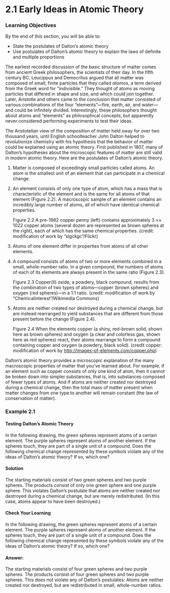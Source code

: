 # 2.1 Early Ideas in Atomic Theory 
### Learning Objectives

By the end of this section, you will be able to:

*   State the postulates of Dalton’s atomic theory
*   Use postulates of Dalton’s atomic theory to explain the laws of definite and multiple proportions

The earliest recorded discussion of the basic structure of matter comes from ancient Greek philosophers, the scientists of their day. In the fifth century BC, Leucippus and Democritus argued that all matter was composed of small, finite particles that they called _atomos_, a term derived from the Greek word for “indivisible.” They thought of atoms as moving particles that differed in shape and size, and which could join together. Later, Aristotle and others came to the conclusion that matter consisted of various combinations of the four “elements”—fire, earth, air, and water—and could be infinitely divided. Interestingly, these philosophers thought about atoms and “elements” as philosophical concepts, but apparently never considered performing experiments to test their ideas.

The Aristotelian view of the composition of matter held sway for over two thousand years, until English schoolteacher John Dalton helped to revolutionize chemistry with his hypothesis that the behavior of matter could be explained using an atomic theory. First published in 1807, many of Dalton’s hypotheses about the microscopic features of matter are still valid in modern atomic theory. Here are the postulates of Dalton’s atomic theory.

1.  Matter is composed of exceedingly small particles called atoms. An atom is the smallest unit of an element that can participate in a chemical change.
2.  An element consists of only one type of atom, which has a mass that is characteristic of the element and is the same for all atoms of that element (Figure 2.2). A macroscopic sample of an element contains an incredibly large number of atoms, all of which have identical chemical properties.
    
    Figure 2.2 A pre-1982 copper penny (left) contains approximately 3 ×× 1022 copper atoms (several dozen are represented as brown spheres at the right), each of which has the same chemical properties. (credit: modification of work by “slgckgc”/Flickr)
    
3.  Atoms of one element differ in properties from atoms of all other elements.
4.  A compound consists of atoms of two or more elements combined in a small, whole-number ratio. In a given compound, the numbers of atoms of each of its elements are always present in the same ratio (Figure 2.3).
    
    Figure 2.3 Copper(II) oxide, a powdery, black compound, results from the combination of two types of atoms—copper (brown spheres) and oxygen (red spheres)—in a 1:1 ratio. (credit: modification of work by “Chemicalinterest”/Wikimedia Commons)
    
5.  Atoms are neither created nor destroyed during a chemical change, but are instead rearranged to yield substances that are different from those present before the change (Figure 2.4).
    
    Figure 2.4 When the elements copper (a shiny, red-brown solid, shown here as brown spheres) and oxygen (a clear and colorless gas, shown here as red spheres) react, their atoms rearrange to form a compound containing copper and oxygen (a powdery, black solid). (credit copper: modification of work by http://images-of-elements.com/copper.php)
    

Dalton’s atomic theory provides a microscopic explanation of the many macroscopic properties of matter that you’ve learned about. For example, if an element such as copper consists of only one kind of atom, then it cannot be broken down into simpler substances, that is, into substances composed of fewer types of atoms. And if atoms are neither created nor destroyed during a chemical change, then the total mass of matter present when matter changes from one type to another will remain constant (the law of conservation of matter).

### Example 2.1

#### Testing Dalton’s Atomic Theory

In the following drawing, the green spheres represent atoms of a certain element. The purple spheres represent atoms of another element. If the spheres touch, they are part of a single unit of a compound. Does the following chemical change represented by these symbols violate any of the ideas of Dalton’s atomic theory? If so, which one?

#### Solution

The starting materials consist of two green spheres and two purple spheres. The products consist of only one green sphere and one purple sphere. This violates Dalton’s postulate that atoms are neither created nor destroyed during a chemical change, but are merely redistributed. (In this case, atoms appear to have been destroyed.)

#### Check Your Learning

In the following drawing, the green spheres represent atoms of a certain element. The purple spheres represent atoms of another element. If the spheres touch, they are part of a single unit of a compound. Does the following chemical change represented by these symbols violate any of the ideas of Dalton’s atomic theory? If so, which one?

#### Answer:

The starting materials consist of four green spheres and two purple spheres. The products consist of four green spheres and two purple spheres. This does not violate any of Dalton’s postulates: Atoms are neither created nor destroyed, but are redistributed in small, whole-number ratios.
